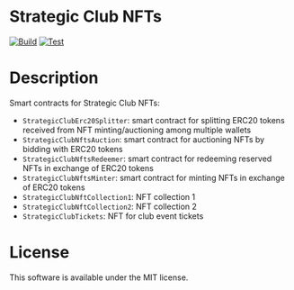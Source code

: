 # Strategic Club NFTs
[![Build](https://github.com/ebellocchia/strategic_club_nfts/actions/workflows/build.yml/badge.svg)](https://github.com/ebellocchia/strategic_club_nfts/actions/workflows/build.yml)
[![Test](https://github.com/ebellocchia/strategic_club_nfts/actions/workflows/test.yml/badge.svg)](https://github.com/ebellocchia/strategic_club_nfts/actions/workflows/test.yml)

# Description

Smart contracts for Strategic Club NFTs:

- `StrategicClubErc20Splitter`: smart contract for splitting ERC20 tokens received from NFT minting/auctioning among multiple wallets
- `StrategicClubNftsAuction`: smart contract for auctioning NFTs by bidding with ERC20 tokens
- `StrategicClubNftsRedeemer`: smart contract for redeeming reserved NFTs in exchange of ERC20 tokens
- `StrategicClubNftsMinter`: smart contract for minting NFTs in exchange of ERC20 tokens
- `StrategicClubNftCollection1`: NFT collection 1
- `StrategicClubNftCollection2`: NFT collection 2
- `StrategicClubTickets`: NFT for club event tickets

# License

This software is available under the MIT license.
